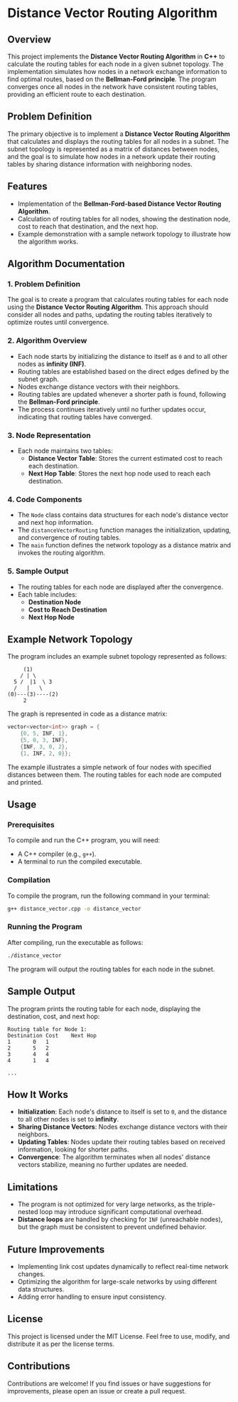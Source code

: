 # Distance Vector Routing Algorithm

## Overview
This project implements the **Distance Vector Routing Algorithm** in **C++** to calculate the routing tables for each node in a given subnet topology. The implementation simulates how nodes in a network exchange information to find optimal routes, based on the **Bellman-Ford principle**. The program converges once all nodes in the network have consistent routing tables, providing an efficient route to each destination.

## Problem Definition
The primary objective is to implement a **Distance Vector Routing Algorithm** that calculates and displays the routing tables for all nodes in a subnet. The subnet topology is represented as a matrix of distances between nodes, and the goal is to simulate how nodes in a network update their routing tables by sharing distance information with neighboring nodes.

## Features
- Implementation of the **Bellman-Ford-based Distance Vector Routing Algorithm**.
- Calculation of routing tables for all nodes, showing the destination node, cost to reach that destination, and the next hop.
- Example demonstration with a sample network topology to illustrate how the algorithm works.

## Algorithm Documentation

### 1. Problem Definition
The goal is to create a program that calculates routing tables for each node using the **Distance Vector Routing Algorithm**. This approach should consider all nodes and paths, updating the routing tables iteratively to optimize routes until convergence.

### 2. Algorithm Overview
- Each node starts by initializing the distance to itself as `0` and to all other nodes as **infinity (INF)**.
- Routing tables are established based on the direct edges defined by the subnet graph.
- Nodes exchange distance vectors with their neighbors.
- Routing tables are updated whenever a shorter path is found, following the **Bellman-Ford principle**.
- The process continues iteratively until no further updates occur, indicating that routing tables have converged.

### 3. Node Representation
- Each node maintains two tables:
  - **Distance Vector Table**: Stores the current estimated cost to reach each destination.
  - **Next Hop Table**: Stores the next hop node used to reach each destination.

### 4. Code Components
- The `Node` class contains data structures for each node's distance vector and next hop information.
- The `distanceVectorRouting` function manages the initialization, updating, and convergence of routing tables.
- The `main` function defines the network topology as a distance matrix and invokes the routing algorithm.

### 5. Sample Output
- The routing tables for each node are displayed after the convergence.
- Each table includes:
  - **Destination Node**
  - **Cost to Reach Destination**
  - **Next Hop Node**

## Example Network Topology
The program includes an example subnet topology represented as follows:
```
     (1)
    / | \
  5 /  |1  \ 3
  /   |   \
(0)---(3)----(2)
     2
```
The graph is represented in code as a distance matrix:
```cpp
vector<vector<int>> graph = {
    {0, 5, INF, 1},
    {5, 0, 3, INF},
    {INF, 3, 0, 2},
    {1, INF, 2, 0}};
```
The example illustrates a simple network of four nodes with specified distances between them. The routing tables for each node are computed and printed.

## Usage

### Prerequisites
To compile and run the C++ program, you will need:
- A C++ compiler (e.g., `g++`).
- A terminal to run the compiled executable.

### Compilation
To compile the program, run the following command in your terminal:
```sh
g++ distance_vector.cpp -o distance_vector
```

### Running the Program
After compiling, run the executable as follows:
```sh
./distance_vector
```
The program will output the routing tables for each node in the subnet.

## Sample Output
The program prints the routing table for each node, displaying the destination, cost, and next hop:
```
Routing table for Node 1:
Destination	Cost	Next Hop
1		0	1
2		5	2
3		4	4
4		1	4

...
```

## How It Works
- **Initialization**: Each node's distance to itself is set to `0`, and the distance to all other nodes is set to **infinity**.
- **Sharing Distance Vectors**: Nodes exchange distance vectors with their neighbors.
- **Updating Tables**: Nodes update their routing tables based on received information, looking for shorter paths.
- **Convergence**: The algorithm terminates when all nodes' distance vectors stabilize, meaning no further updates are needed.

## Limitations
- The program is not optimized for very large networks, as the triple-nested loop may introduce significant computational overhead.
- **Distance loops** are handled by checking for `INF` (unreachable nodes), but the graph must be consistent to prevent undefined behavior.

## Future Improvements
- Implementing link cost updates dynamically to reflect real-time network changes.
- Optimizing the algorithm for large-scale networks by using different data structures.
- Adding error handling to ensure input consistency.

## License
This project is licensed under the MIT License. Feel free to use, modify, and distribute it as per the license terms.

## Contributions
Contributions are welcome! If you find issues or have suggestions for improvements, please open an issue or create a pull request.


